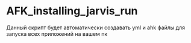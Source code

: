 # AFK_installing_jarvis_run
Данный скрипт будет автоматически создавать yml и ahk файлы для запуска всех приложений на вашем пк
